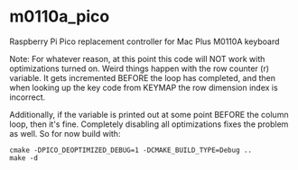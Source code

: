 # m0110a_pico
Raspberry Pi Pico replacement controller for Mac Plus M0110A keyboard

Note: For whatever reason, at this point this code will NOT work with optimizations turned on. Weird things happen with the row counter (r) variable. It gets incremented BEFORE the loop has completed, and then when looking up the key code from KEYMAP the row dimension index is incorrect.

Additionally, if the variable is printed out at some point BEFORE the column loop, then it's fine. Completely disabling all optimizations fixes the problem as well. So for now build with:

```
cmake -DPICO_DEOPTIMIZED_DEBUG=1 -DCMAKE_BUILD_TYPE=Debug ..
make -d
```
